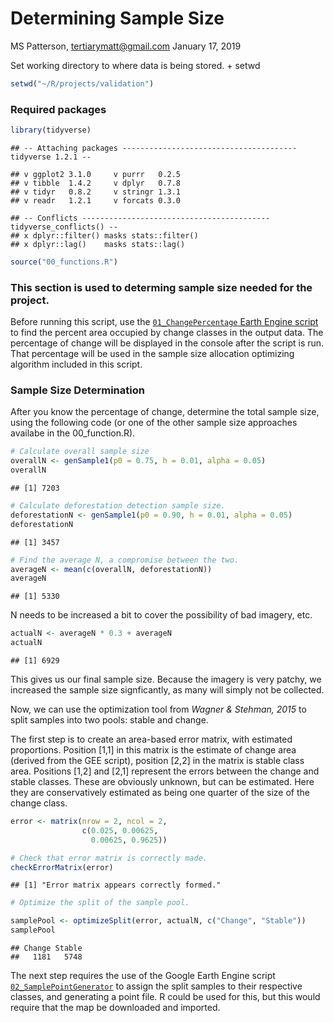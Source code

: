 Determining Sample Size
================
MS Patterson, <tertiarymatt@gmail.com>
January 17, 2019

Set working directory to where data is being stored. + setwd

``` r
setwd("~/R/projects/validation")
```

### Required packages

``` r
library(tidyverse)
```

    ## -- Attaching packages --------------------------------------- tidyverse 1.2.1 --

    ## v ggplot2 3.1.0     v purrr   0.2.5
    ## v tibble  1.4.2     v dplyr   0.7.8
    ## v tidyr   0.8.2     v stringr 1.3.1
    ## v readr   1.2.1     v forcats 0.3.0

    ## -- Conflicts ------------------------------------------ tidyverse_conflicts() --
    ## x dplyr::filter() masks stats::filter()
    ## x dplyr::lag()    masks stats::lag()

``` r
source("00_functions.R")
```

### This section is used to determing sample size needed for the project.

Before running this script, use the [`01_ChangePercentage` Earth Engine script](https://code.earthengine.google.com/146c6bba7eb1d1225caa9ff01fbb3d82) to find the percent area occupied by change classes in the output data. The percentage of change will be displayed in the console after the script is run. That percentage will be used in the sample size allocation optimizing algorithm included in this script.

### Sample Size Determination

After you know the percentage of change, determine the total sample size, using the following code (or one of the other sample size approaches availabe in the 00\_function.R).

``` r
# Calculate overall sample size
overallN <- genSample1(p0 = 0.75, h = 0.01, alpha = 0.05)
overallN
```

    ## [1] 7203

``` r
# Calculate deforestation detection sample size. 
deforestationN <- genSample1(p0 = 0.90, h = 0.01, alpha = 0.05)
deforestationN
```

    ## [1] 3457

``` r
# Find the average N, a compromise between the two. 
averageN <- mean(c(overallN, deforestationN))
averageN
```

    ## [1] 5330

N needs to be increased a bit to cover the possibility of bad imagery, etc.

``` r
actualN <- averageN * 0.3 + averageN
actualN
```

    ## [1] 6929

This gives us our final sample size. Because the imagery is very patchy, we increased the sample size signficantly, as many will simply not be collected.

Now, we can use the optimization tool from *Wagner & Stehman, 2015* to split samples into two pools: stable and change.

The first step is to create an area-based error matrix, with estimated proportions. Position \[1,1\] in this matrix is the estimate of change area (derived from the GEE script), position \[2,2\] in the matrix is stable class area. Positions \[1,2\] and \[2,1\] represent the errors between the change and stable classes. These are obviously unknown, but can be estimated. Here they are conservatively estimated as being one quarter of the size of the change class.

``` r
error <- matrix(nrow = 2, ncol = 2, 
                c(0.025, 0.00625, 
                  0.00625, 0.9625))

# Check that error matrix is correctly made. 
checkErrorMatrix(error)
```

    ## [1] "Error matrix appears correctly formed."

``` r
# Optimize the split of the sample pool. 

samplePool <- optimizeSplit(error, actualN, c("Change", "Stable"))
samplePool
```

    ## Change Stable 
    ##   1181   5748

The next step requires the use of the Google Earth Engine script [`02_SamplePointGenerator`](https://code.earthengine.google.com/d2d33130faedff1752cc634c91ffde74) to assign the split samples to their respective classes, and generating a point file. R could be used for this, but this would require that the map be downloaded and imported.
